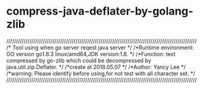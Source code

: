 # compress-java-deflater-by-golang-zlib
///////////////////////////////////////////////////////////////////////////////////////////////////
/*                Tool using when go server reqest java server                                   */
/*Runtime environment:  GO version go1.8.3 linux/amd64,JDK version:1.8.                          */
/*Function: text compressed by go-zlib which could be decompressed by java.util.zip.Deflater.    */
/*create at 2018.05.07                                                                           */
/*Author: Yancy Lee                                                                              */
/*warning: Please identify before using,for not test with all character set.                     */
///////////////////////////////////////////////////////////////////////////////////////////////////
